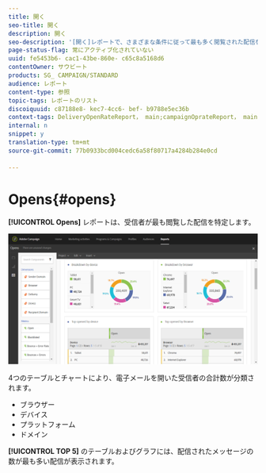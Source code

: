 ```yaml
---
title: 開く
seo-title: 開く
description: 開く
seo-description: '[開く]レポートで、さまざまな条件に従って最も多く閲覧された配信を確認します。'
page-status-flag: 常にアクティブ化されていない
uuid: fe5453b6- cac1-43be-860e- c65c8a5168d6
contentOwner: サウビート
products: SG_ CAMPAIGN/STANDARD
audience: レポート
content-type: 参照
topic-tags: レポートのリスト
discoiquuid: c87188e8- kec7-4cc6- bef- b9788e5ec36b
context-tags: DeliveryOpenRateReport， main;campaignOprateReport， main;programOpenRateReport， main
internal: n
snippet: y
translation-type: tm+mt
source-git-commit: 77b0933bcd004cedc6a58f80717a4284b284e0cd

---
```



# Opens{#opens}

**[!UICONTROL Opens]** レポートは、受信者が最も閲覧した配信を特定します。

![](assets/delivery_reports_opens.png)

4つのテーブルとチャートにより、電子メールを開いた受信者の合計数が分類されます。

* ブラウザー
* デバイス
* プラットフォーム
* ドメイン

**[!UICONTROL TOP 5]** のテーブルおよびグラフには、配信されたメッセージの数が最も多い配信が表示されます。
